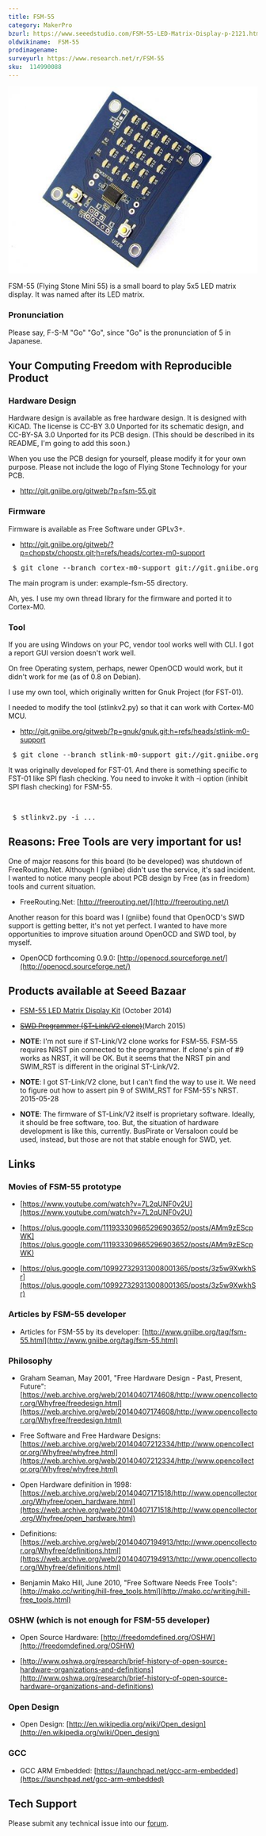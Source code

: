 ```yaml
---
title: FSM-55
category: MakerPro
bzurl: https://www.seeedstudio.com/FSM-55-LED-Matrix-Display-p-2121.html
oldwikiname:  FSM-55
prodimagename:
surveyurl: https://www.research.net/r/FSM-55
sku:  114990088
---
```

![](https://github.com/SeeedDocument/FSM-55/raw/master/img/FSM-55_board.jpg)

FSM-55 (Flying Stone Mini 55) is a small board to play 5x5 LED matrix
display.  It was named after its LED matrix.

###   Pronunciation

Please say, F-S-M "Go" "Go", since "Go" is the pronunciation of 5 in Japanese.

##   Your Computing Freedom with Reproducible Product

###   Hardware Design

Hardware design is available as free hardware design.  It is designed with KiCAD.
The license is CC-BY 3.0 Unported for its schematic design, and CC-BY-SA 3.0 Unported for its PCB design.
(This should be described in its README, I'm going to add this soon.)

When you use the PCB design for yourself, please modify it for your own purpose.  Please not include the logo of Flying Stone Technology for your PCB.

*   http://git.gniibe.org/gitweb/?p=fsm-55.git

###   Firmware

Firmware is available as Free Software under GPLv3+.

*   http://git.gniibe.org/gitweb/?p=chopstx/chopstx.git;h=refs/heads/cortex-m0-support
<pre> $ git clone --branch cortex-m0-support git://git.gniibe.org/chopstx/chopstx.git
</pre>

The main program is under: example-fsm-55 directory.

Ah, yes.  I use my own thread library for the firmware and ported it to Cortex-M0.

###   Tool

If you are using Windows on your PC, vendor tool works well with CLI.  I got a report GUI version doesn't work well.

On free Operating system, perhaps, newer OpenOCD would work, but it didn't work for me (as of 0.8 on Debian).

I use my own tool, which originally written for Gnuk Project (for FST-01).

I needed to modify the tool (stlinkv2.py) so that it can work with Cortex-M0 MCU.

*   http://git.gniibe.org/gitweb/?p=gnuk/gnuk.git;h=refs/heads/stlink-m0-support
<pre> $ git clone --branch stlink-m0-support git://git.gniibe.org/gnuk/gnuk.git
</pre>

It was originally developed for FST-01.  And there is something specific to FST-01 like SPI flash checking.  You need to invoke it with -i option (inhibit SPI flash checking) for FSM-55.

`
`

<pre> $ stlinkv2.py -i ...
</pre>

##   Reasons: Free Tools are very important for us!

One of major reasons for this board (to be developed) was shutdown of FreeRouting.Net.
Although I (gniibe) didn't use the service, it's sad incident.  I wanted to notice many people about PCB design by Free (as in freedom) tools and current situation.

*   FreeRouting.Net: [http://freerouting.net/](http://freerouting.net/)

Another reason for this board was I (gniibe) found that OpenOCD's SWD support is getting better, it's not yet perfect.  I wanted to have more opportunities to improve situation around OpenOCD and SWD tool, by myself.

*   OpenOCD forthcoming 0.9.0: [http://openocd.sourceforge.net/](http://openocd.sourceforge.net/)

##   Products available at Seeed Bazaar

*   [FSM-55 LED Matrix Display Kit](http://www.seeedstudio.com/depot/FSM55-LED-Matrix-Display-p-2121.html) (October 2014)

*   <s>[SWD Programmer (ST-Link/V2 clone)](http://www.seeedstudio.com/depot/STLink-V2-for-STM8-STM32-interface-programmer-p-2297.html)</s>(March 2015)

*   **NOTE**: I'm not sure if ST-Link/V2 clone works for FSM-55.  FSM-55 requires NRST pin connected to the programmer.  If clone's pin of #9 works as NRST, it will be OK.  But it seems that the NRST pin and SWIM_RST is different in the original ST-Link/V2.

*   **NOTE**: I got ST-Link/V2 clone, but I can't find the way to use it.  We need to figure out how to assert pin 9 of SWIM_RST for FSM-55's NRST.  2015-05-28

*   **NOTE**: The firmware of ST-Link/V2 itself is proprietary software.  Ideally, it should be free software, too.  But, the situation of hardware development is like this, currently.  BusPirate or Versaloon could be used, instead, but those are not that stable enough for SWD, yet.

##   Links

###   Movies of FSM-55 prototype

*   [https://www.youtube.com/watch?v=7L2qUNF0v2U](https://www.youtube.com/watch?v=7L2qUNF0v2U)

*   [https://plus.google.com/111933309665296903652/posts/AMm9zEScpWK](https://plus.google.com/111933309665296903652/posts/AMm9zEScpWK)

*   [https://plus.google.com/109927329313008001365/posts/3z5w9XwkhSr](https://plus.google.com/109927329313008001365/posts/3z5w9XwkhSr)

###   Articles by FSM-55 developer

*   Articles for FSM-55 by its developer: [http://www.gniibe.org/tag/fsm-55.html](http://www.gniibe.org/tag/fsm-55.html)

###   Philosophy

*   Graham Seaman, May 2001, "Free Hardware Design - Past, Present, Future": [https://web.archive.org/web/20140407174608/http://www.opencollector.org/Whyfree/freedesign.html](https://web.archive.org/web/20140407174608/http://www.opencollector.org/Whyfree/freedesign.html)

*   Free Software and Free Hardware Designs: [https://web.archive.org/web/20140407212334/http://www.opencollector.org/Whyfree/whyfree.html](https://web.archive.org/web/20140407212334/http://www.opencollector.org/Whyfree/whyfree.html)

*   Open Hardware definition in 1998: [https://web.archive.org/web/20140407171518/http://www.opencollector.org/Whyfree/open_hardware.html](https://web.archive.org/web/20140407171518/http://www.opencollector.org/Whyfree/open_hardware.html)

*   Definitions: [https://web.archive.org/web/20140407194913/http://www.opencollector.org/Whyfree/definitions.html](https://web.archive.org/web/20140407194913/http://www.opencollector.org/Whyfree/definitions.html)

*   Benjamin Mako Hill, June 2010, "Free Software Needs Free Tools": [http://mako.cc/writing/hill-free_tools.html](http://mako.cc/writing/hill-free_tools.html)

###   OSHW (which is not enough for FSM-55 developer)

*   Open Source Hardware: [http://freedomdefined.org/OSHW](http://freedomdefined.org/OSHW)

*   [http://www.oshwa.org/research/brief-history-of-open-source-hardware-organizations-and-definitions](http://www.oshwa.org/research/brief-history-of-open-source-hardware-organizations-and-definitions)

###   Open Design

*   Open Design: [http://en.wikipedia.org/wiki/Open_design](http://en.wikipedia.org/wiki/Open_design)

###   GCC

*   GCC ARM Embedded: [https://launchpad.net/gcc-arm-embedded](https://launchpad.net/gcc-arm-embedded)

## Tech Support
Please submit any technical issue into our [forum](http://forum.seeedstudio.com/). 